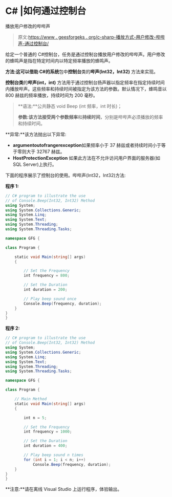 # C# |如何通过控制台

播放用户修改的哔哔声

> 原文:[https://www . geesforgeks . org/c-sharp-播放方式-用户修改-哔哔声-通过控制台/](https://www.geeksforgeeks.org/c-sharp-how-to-play-user-modified-beep-sound-through-console/)

给定一个普通的 C#控制台，任务是通过控制台播放用户修改的哔哔声。用户修改的蜂鸣声是指在特定时间内以特定频率播放的蜂鸣声。

**方法:**这可以借助 C#的**系统**包中**控制台**类的**哔声(Int32，Int32)** 方法来实现。

**控制台类**的**哔声(int，int)** 方法用于通过控制台扬声器以指定频率在指定持续时间内播放哔声。这些频率和持续时间被指定为该方法的参数。默认情况下，蜂鸣音以 800 赫兹的频率播放，持续时间为 200 毫秒。

> **语法:**公共静态 void Beep (int 频率，int 时长)；
> 
> **参数:**该方法接受两个参数**频率**和**持续时间**，分别是哔哔声必须播放的频率和持续时间。

**异常:**该方法抛出以下异常:

*   **argumentoutofrangerexception**如果频率小于 37 赫兹或者持续时间小于等于零则大于 32767 赫兹。
*   **HostProtectionException** 如果此方法在不允许访问用户界面的服务器(如 SQL Server)上执行。

下面的程序展示了控制台的使用。哔哔声(Int32，Int32)方法:

**程序 1:**

```cs
// C# program to illustrate the use
// of Console.Beep(Int32, Int32) Method
using System;
using System.Collections.Generic;
using System.Linq;
using System.Text;
using System.Threading;
using System.Threading.Tasks;

namespace GFG {

class Program {

    static void Main(string[] args)
    {

        // Set the Frequency
        int frequency = 800;

        // Set the Duration
        int duration = 200;

        // Play beep sound once
        Console.Beep(frequency, duration);
    }
}
}
```

**程序 2:**

```cs
// C# program to illustrate the use
// of Console.Beep(Int32, Int32) Method
using System;
using System.Collections.Generic;
using System.Linq;
using System.Text;
using System.Threading;
using System.Threading.Tasks;

namespace GFG {

class Program {

    // Main Method
    static void Main(string[] args)
    {

        int n = 5;

        // Set the Frequency
        int frequency = 1000;

        // Set the Duration
        int duration = 400;

        // Play beep sound n times
        for (int i = 1; i < n; i++)
            Console.Beep(frequency, duration);
    }
}
}
```

**注意:**请在离线 Visual Studio 上运行程序，体验输出。